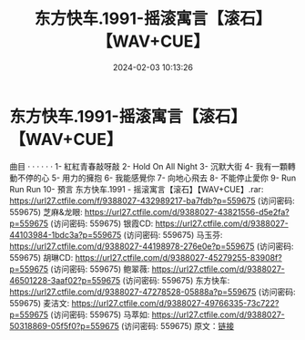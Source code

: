 ﻿---
title: 东方快车.1991-摇滚寓言【滚石】【WAV+CUE】
date: 2024-02-03 10:13:26
categories: WAV车载音乐、镜像
tags: 华语中文
---
# 东方快车.1991-摇滚寓言【滚石】【WAV+CUE】

曲目
· · · · · ·
1- 紅紅青春敲呀敲
2- Hold On All Night
3- 沉默大街
4- 我有一顆轉動不停的心
5- 用力的擁抱
6- 我能感覺你
7- 向地心飛去
8- 不能停止愛你
9- Run Run Run
10- 預言
东方快车.1991 - 摇滚寓言【滚石】【WAV+CUE】.rar: https://url27.ctfile.com/f/9388027-432989217-ba7fdb?p=559675
(访问密码: 559675)
芝麻&龙眼: https://url27.ctfile.com/d/9388027-43821556-d5e2fa?p=559675
(访问密码: 559675)
银霞CD: https://url27.ctfile.com/d/9388027-44103984-1bdc3a?p=559675
(访问密码: 559675)
马玉芬: https://url27.ctfile.com/d/9388027-44198978-276e0e?p=559675
(访问密码: 559675)
胡琳CD: https://url27.ctfile.com/d/9388027-45279255-83908f?p=559675
(访问密码: 559675)
鲍翠薇: https://url27.ctfile.com/d/9388027-46501228-3aaf02?p=559675
(访问密码: 559675)
东方快车: https://url27.ctfile.com/d/9388027-47278528-05888a?p=559675
(访问密码: 559675)
麦洁文: https://url27.ctfile.com/d/9388027-49766335-73c722?p=559675
(访问密码: 559675)
马萃如: https://url27.ctfile.com/d/9388027-50318869-05f5f0?p=559675
(访问密码: 559675)
原文：[链接](https://blog.sina.com.cn/s/blog_1647c7e76010314ch.html)